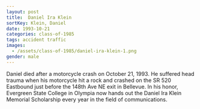 ```yaml
---
layout: post
title:  Daniel Ira Klein
sortKey: Klein, Daniel
date: 1993-10-21
categories: class-of-1985
tags: accident traffic
images:
  - /assets/class-of-1985/daniel-ira-klein-1.png
gender: male
---
```

Daniel died after a motorcycle crash on October 21, 1993. He suffered head trauma when his motorcycle hit a rock and crashed on the SR 520 Eastbound just before the 148th Ave NE exit in Bellevue. In his honor, Evergreen State College in Olympia now hands out the Daniel Ira Klein Memorial Scholarship every year in the field of communications.
